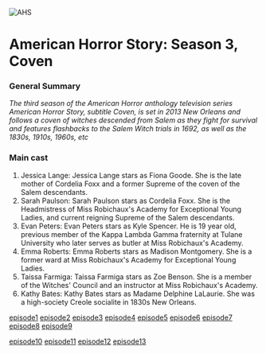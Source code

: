 
![AHS](https://github.com/user-attachments/assets/f263aa45-d945-4ac0-86d6-a29e0ba0c70f)
# American Horror Story: Season 3, Coven



 ### General Summary
  
  *The third season of the American Horror anthology television series American Horror Story, subtitle Coven, is set in 2013 New Orleans and follows a coven of witches descended from Salem as they fight for survival and features flashbacks to the Salem Witch trials in 1692, as well as the 1830s, 1910s, 1960s, etc*

### Main cast
1. Jessica Lange: Jessica Lange stars as Fiona Goode. She is the late mother of Cordelia Foxx and a former Supreme of the coven of the Salem descendants. 
2. Sarah Paulson: Sarah Paulson stars as Cordelia Foxx. She is the Headmistress of Miss Robichaux's Academy for Exceptional Young Ladies, and current reigning Supreme of the Salem descendants. 
3. Evan Peters: Evan Peters stars as Kyle Spencer. He is 19 year old, previous member of the Kappa Lambda Gamma fraternity at Tulane University who later serves as butler at Miss Robichaux's Academy. 
4. Emma Roberts: Emma Roberts stars as Madison Montgomery. She is a former ward at Miss Robichaux's Academy for Exceptional Young Ladies. 
5. Taissa Farmiga: Taissa Farmiga stars as Zoe Benson. She is a member of the Witches' Council and an instructor at Miss Robichaux's Academy. 
6. Kathy Bates: Kathy Bates stars as Madame Delphine LaLaurie. She was a high-society Creole socialite in 1830s New Orleans. 


[episode1](episode1.md)   [episode2](episode2.md)     [episode3](episode3.md)     [episode4](episode4.md)     [episode5](episode5.md)     [episode6](episode6.md)       [episode7](episode7.md)    [episode8](episode8.md)    [episode9](episode9.md) 

[episode10](episode10.md)       [episode11](episode11.md)     [episode12](episode12.md)     [episode13](episode13.md) 
